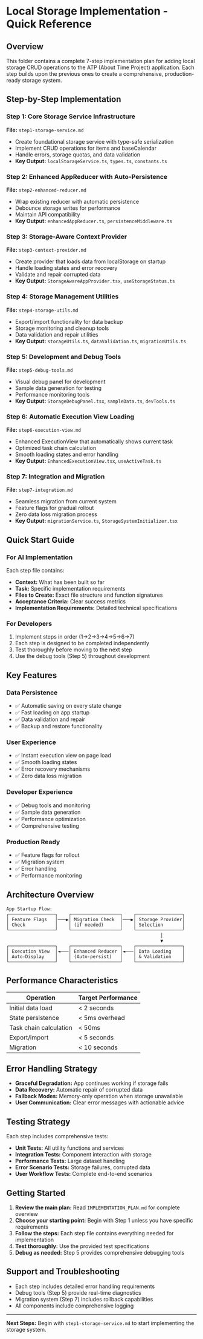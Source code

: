 # Local Storage Implementation - Quick Reference

## Overview
This folder contains a complete 7-step implementation plan for adding local storage CRUD operations to the ATP (About Time Project) application. Each step builds upon the previous ones to create a comprehensive, production-ready storage system.

## Step-by-Step Implementation

### Step 1: Core Storage Service Infrastructure
**File:** `step1-storage-service.md`
- Create foundational storage service with type-safe serialization
- Implement CRUD operations for items and baseCalendar
- Handle errors, storage quotas, and data validation
- **Key Output:** `localStorageService.ts`, `types.ts`, `constants.ts`

### Step 2: Enhanced AppReducer with Auto-Persistence  
**File:** `step2-enhanced-reducer.md`
- Wrap existing reducer with automatic persistence
- Debounce storage writes for performance
- Maintain API compatibility
- **Key Output:** `enhancedAppReducer.ts`, `persistenceMiddleware.ts`

### Step 3: Storage-Aware Context Provider
**File:** `step3-context-provider.md`
- Create provider that loads data from localStorage on startup
- Handle loading states and error recovery
- Validate and repair corrupted data
- **Key Output:** `StorageAwareAppProvider.tsx`, `useStorageStatus.ts`

### Step 4: Storage Management Utilities
**File:** `step4-storage-utils.md`
- Export/import functionality for data backup
- Storage monitoring and cleanup tools
- Data validation and repair utilities
- **Key Output:** `storageUtils.ts`, `dataValidation.ts`, `migrationUtils.ts`

### Step 5: Development and Debug Tools
**File:** `step5-debug-tools.md`
- Visual debug panel for development
- Sample data generation for testing
- Performance monitoring tools
- **Key Output:** `StorageDebugPanel.tsx`, `sampleData.ts`, `devTools.ts`

### Step 6: Automatic Execution View Loading
**File:** `step6-execution-view.md`
- Enhanced ExecutionView that automatically shows current task
- Optimized task chain calculation
- Smooth loading states and error handling
- **Key Output:** `EnhancedExecutionView.tsx`, `useActiveTask.ts`

### Step 7: Integration and Migration
**File:** `step7-integration.md`
- Seamless migration from current system
- Feature flags for gradual rollout
- Zero data loss migration process
- **Key Output:** `migrationService.ts`, `StorageSystemInitializer.tsx`

## Quick Start Guide

### For AI Implementation
Each step file contains:
- **Context:** What has been built so far
- **Task:** Specific implementation requirements
- **Files to Create:** Exact file structure and function signatures
- **Acceptance Criteria:** Clear success metrics
- **Implementation Requirements:** Detailed technical specifications

### For Developers
1. Implement steps in order (1→2→3→4→5→6→7)
2. Each step is designed to be completed independently
3. Test thoroughly before moving to the next step
4. Use the debug tools (Step 5) throughout development

## Key Features

### Data Persistence
- ✅ Automatic saving on every state change
- ✅ Fast loading on app startup
- ✅ Data validation and repair
- ✅ Backup and restore functionality

### User Experience
- ✅ Instant execution view on page load
- ✅ Smooth loading states
- ✅ Error recovery mechanisms
- ✅ Zero data loss migration

### Developer Experience  
- ✅ Debug tools and monitoring
- ✅ Sample data generation
- ✅ Performance optimization
- ✅ Comprehensive testing

### Production Ready
- ✅ Feature flags for rollout
- ✅ Migration system
- ✅ Error handling
- ✅ Performance monitoring

## Architecture Overview

```
App Startup Flow:
┌─────────────────┐    ┌──────────────────┐    ┌─────────────────┐
│ Feature Flags   │───▶│ Migration Check  │───▶│ Storage Provider│
│ Check           │    │ (if needed)      │    │ Selection       │
└─────────────────┘    └──────────────────┘    └─────────────────┘
                                                         │
                                                         ▼
┌─────────────────┐    ┌──────────────────┐    ┌─────────────────┐
│ Execution View  │◄───│ Enhanced Reducer │◄───│ Data Loading    │
│ Auto-Display    │    │ (Auto-persist)   │    │ & Validation    │
└─────────────────┘    └──────────────────┘    └─────────────────┘
```

## Performance Characteristics

| Operation | Target Performance |
|-----------|-------------------|
| Initial data load | < 2 seconds |
| State persistence | < 5ms overhead |
| Task chain calculation | < 50ms |
| Export/import | < 5 seconds |
| Migration | < 10 seconds |

## Error Handling Strategy

- **Graceful Degradation:** App continues working if storage fails
- **Data Recovery:** Automatic repair of corrupted data
- **Fallback Modes:** Memory-only operation when storage unavailable
- **User Communication:** Clear error messages with actionable advice

## Testing Strategy

Each step includes comprehensive tests:
- **Unit Tests:** All utility functions and services
- **Integration Tests:** Component interaction with storage
- **Performance Tests:** Large dataset handling
- **Error Scenario Tests:** Storage failures, corrupted data
- **User Workflow Tests:** Complete end-to-end scenarios

## Getting Started

1. **Review the main plan:** Read `IMPLEMENTATION_PLAN.md` for complete overview
2. **Choose your starting point:** Begin with Step 1 unless you have specific requirements
3. **Follow the steps:** Each step file contains everything needed for implementation
4. **Test thoroughly:** Use the provided test specifications
5. **Debug as needed:** Step 5 provides comprehensive debugging tools

## Support and Troubleshooting

- Each step includes detailed error handling requirements
- Debug tools (Step 5) provide real-time diagnostics
- Migration system (Step 7) includes rollback capabilities
- All components include comprehensive logging

---

**Next Steps:** Begin with `step1-storage-service.md` to start implementing the storage system.
